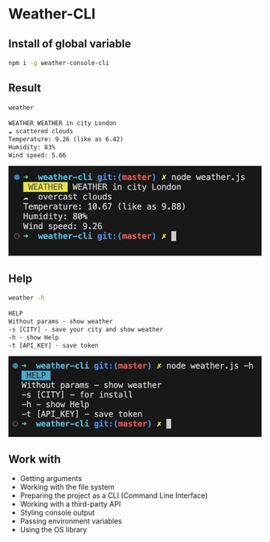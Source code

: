 # Weather-CLI

## Install of global variable

```bash
npm i -g weather-console-cli
```

## Result

```bash
weather
```

```console
WEATHER WEATHER in city London
☁️ scattered clouds
Temperature: 9.26 (like as 6.42)
Humidity: 83%
Wind speed: 5.66
```

![Alt text](image.png)

## Help

```bash
weather -h
```

```console
HELP
Without params - show weather
-s [CITY] - save your city and show weather
-h - show Help
-t [API_KEY] - save token
```

![Alt text](image-1.png)

## Work with

- Getting arguments
- Working with the file system
- Preparing the project as a CLI (Command Line Interface)
- Working with a third-party API
- Styling console output
- Passing environment variables
- Using the OS library
